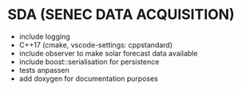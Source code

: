 # SDA (SENEC DATA ACQUISITION)

  - include logging
  - C++17 (cmake, vscode-settings: cppstandard)
  - include observer to make solar forecast data available
  - include boost::serialisation for persistence
  - tests anpassen
  - add doxygen for documentation purposes



